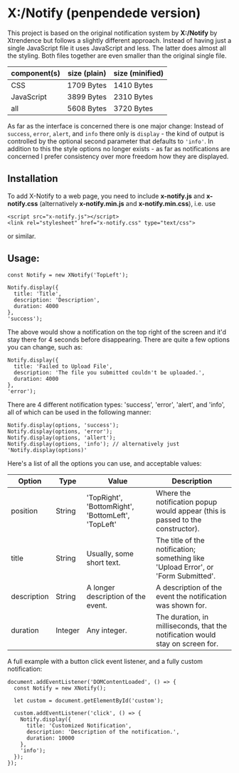 # X:/Notify (penpendede version)

This project is based on the original notification system by  **X:/Notify** by Xtrendence but follows a slightly
different approach. Instead of having just a single JavaScript file it uses JavaScript and less. The latter does
almost all the styling. Both files together are even smaller than the original single file.

| component(s) | size (plain) | size (minified) |
| ------------ | ------------ | --------------- |
| CSS          | 1709 Bytes   | 1410 Bytes      |
| JavaScript   | 3899 Bytes   | 2310 Bytes      |
| all          | 5608 Bytes   | 3720 Bytes      |

As far as the interface is concerned there is one major change: Instead of `success`,  `error`, `alert`, and `info`
there only is `display` - the kind of output is controlled by the optional second parameter that defaults to `'info'`.
In addition to this the style options no longer exists - as far as notifications are concerned I prefer consistency
over more freedom how they are displayed.
## Installation

To add X-Notify to a web page, you need to include **x-notify.js** and **x-notify.css** (alternatively
**x-notify.min.js** and **x-notify.min.css**), i.e. use

```
<script src="x-notify.js"></script>
<link rel="stylesheet" href="x-notify.css" type="text/css">
```

or similar.

## Usage:

```
const Notify = new XNotify('TopLeft');
```

```
Notify.display({
  title: 'Title',
  description: 'Description',
  duration: 4000
},
'success');
```

The above would show a notification on the top right of the screen and it'd stay there for 4 seconds before disappearing. There are quite a few options you can change, such as:

```
Notify.display({
  title: 'Failed to Upload File',
  description: 'The file you submitted couldn't be uploaded.',
  duration: 4000
},
'error');
```

There are 4 different notification types: 'success', 'error', 'alert', and 'info', all of which can be used in the following manner:

```
Notify.display(options, 'success');
Notify.display(options, 'error');
Notify.display(options, 'allert');
Notify.display(options, 'info'); // alternatively just 'Notify.display(options)'
```

Here's a list of all the options you can use, and acceptable values:

| Option       | Type    | Value                                              | Description                                                                          |
| ------------ | ------- | -------------------------------------------------- | ------------------------------------------------------------------------------------ |
| position     | String  | 'TopRight', 'BottomRight', 'BottomLeft', 'TopLeft' | Where the notification popup would appear (this is passed to the constructor).       |
| title        | String  | Usually, some short text.                          | The title of the notification; something like 'Upload Error', or 'Form Submitted'.   |
| description  | String  | A longer description of the event.                 | A description of the event the notification was shown for.                           |
| duration     | Integer | Any integer.                                       | The duration, in milliseconds, that the notification would stay on screen for.       |

A full example with a button click event listener, and a fully custom notification:

```
document.addEventListener('DOMContentLoaded', () => {
  const Notify = new XNotify();

  let custom = document.getElementById('custom');

  custom.addEventListener('click', () => {
    Notify.display({
      title: 'Customized Notification',
      description: 'Description of the notification.',
      duration: 10000
    },
    'info');
  });
});
```
